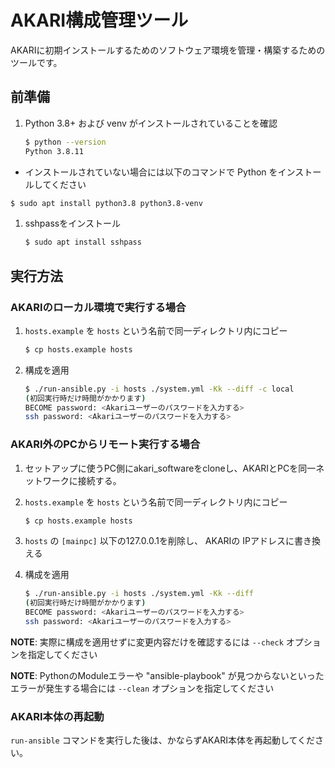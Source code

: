 # AKARI構成管理ツール

AKARIに初期インストールするためのソフトウェア環境を管理・構築するためのツールです。


## 前準備

1. Python 3.8+ および venv がインストールされていることを確認
   ```sh
   $ python --version
   Python 3.8.11
   ```
  - インストールされていない場合には以下のコマンドで Python をインストールしてください
   ```sh
   $ sudo apt install python3.8 python3.8-venv
   ```

1. sshpassをインストール
   ```sh
   $ sudo apt install sshpass
   ```

## 実行方法

### AKARIのローカル環境で実行する場合

1. `hosts.example` を `hosts` という名前で同一ディレクトリ内にコピー
   ```sh
   $ cp hosts.example hosts
   ```

2. 構成を適用
   ```sh
   $ ./run-ansible.py -i hosts ./system.yml -Kk --diff -c local
   (初回実行時だけ時間がかかります)
   BECOME password: <Akariユーザーのパスワードを入力する>
   ssh password: <Akariユーザーのパスワードを入力する>
   ```
### AKARI外のPCからリモート実行する場合

1. セットアップに使うPC側にakari_softwareをcloneし、AKARIとPCを同一ネットワークに接続する。

2. `hosts.example` を `hosts` という名前で同一ディレクトリ内にコピー
   ```sh
   $ cp hosts.example hosts
   ```

3. `hosts` の `[mainpc]` 以下の127.0.0.1を削除し、 AKARIの IPアドレスに書き換える

4. 構成を適用
   ```sh
   $ ./run-ansible.py -i hosts ./system.yml -Kk --diff
   (初回実行時だけ時間がかかります)
   BECOME password: <Akariユーザーのパスワードを入力する>
   ssh password: <Akariユーザーのパスワードを入力する>
   ```


**NOTE**: 実際に構成を適用せずに変更内容だけを確認するには `--check` オプションを指定してください

**NOTE**: PythonのModuleエラーや "ansible-playbook" が見つからないといったエラーが発生する場合には `--clean` オプションを指定してください

### AKARI本体の再起動

`run-ansible` コマンドを実行した後は、かならずAKARI本体を再起動してください。
